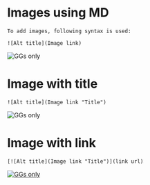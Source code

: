 # Images using MD
```
To add images, following syntax is used:

![Alt title](Image link)
```
![GGs only](/assets/images/philly-magic-gardens.jpg)

# Image with title
```
![Alt title](Image link "Title")
```
![GGs only](/assets/images/philly-magic-gardens.jpg "Beautiful Image")

# Image with link
```
[![Alt title](Image link "Title")](link url)
```
[![GGs only](/assets/images/philly-magic-gardens.jpg "Beautiful Image")](https://www.github.com/NishkarshRaj)